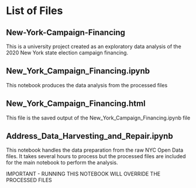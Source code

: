 # List of Files

## New-York-Campaign-Financing
This is a university project created as an exploratory data analysis of the 2020 New York state election campaign financing.

## New_York_Campaign_Financing.ipynb
This notebook produces the data analysis from the processed files

## New_York_Campaign_Financing.html
This file is the saved output of the New_York_Campaign_Financing.ipynb file

## Address_Data_Harvesting_and_Repair.ipynb
This notebook handles the data preparation from the raw NYC Open Data files. It takes several hours to process but the processed files are included for the main notebook to perform the analysis. 

IMPORTANT - RUNNING THIS NOTEBOOK WILL OVERRIDE THE PROCESSED FILES

